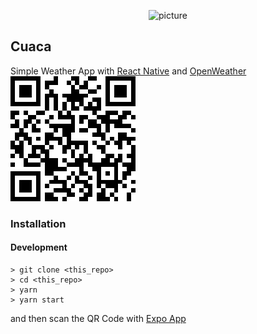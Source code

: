 <span style="display:block;text-align:center">![picture](https://res.cloudinary.com/hamharry/image/upload/v1536140110/bg-cuaca-repo_clfldh.png)</span>
## Cuaca
Simple Weather App with [React Native](https://facebook.github.io/react-native/blog/2017/03/13/introducing-create-react-native-app) and [OpenWeather](https://openweathermap.org)
![picture](QRCODECUACA.png)
### Installation
#### Development
```
> git clone <this_repo>
> cd <this_repo>
> yarn
> yarn start
```
and then scan the QR Code with  [Expo App](http://expo.io)
